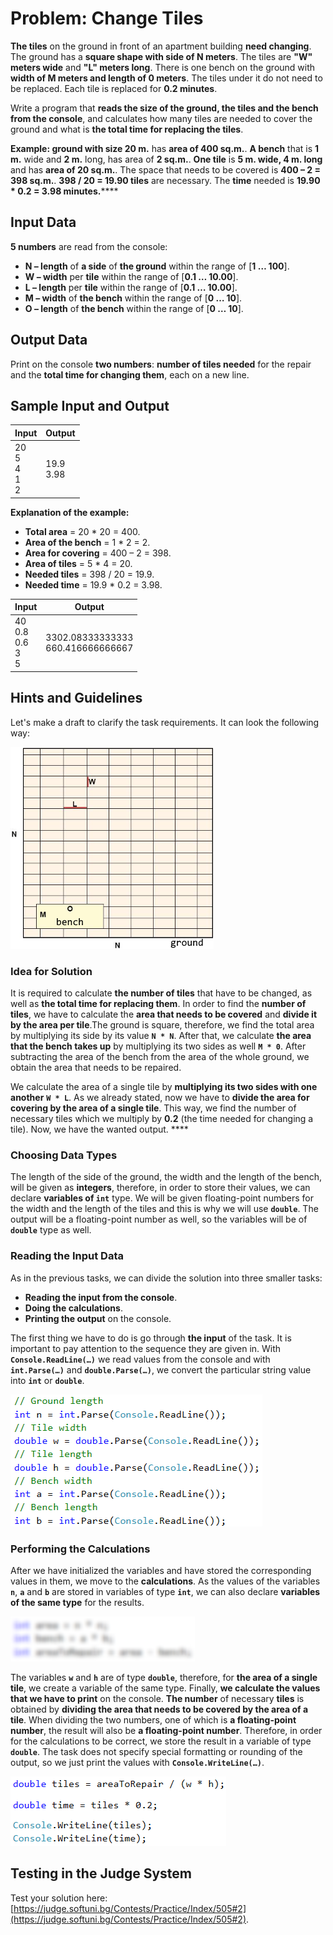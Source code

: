 # Problem: Change Tiles

**The tiles** on the ground in front of an apartment building **need changing**. The ground has a **square shape with side of N meters**. The tiles are **"W" meters wide** and **"L" meters long**. There is one bench on the ground with **width of M meters and length of 0 meters**. The tiles under it do not need to be replaced. Each tile is replaced for **0.2 minutes**.

Write a program that **reads the size of the ground, the tiles and the bench from the console**, and calculates how many tiles are needed to cover the ground and what is **the total time for replacing the tiles**. 

**Example: ground with size 20 m.** has **area of 400 sq.m.**. **A bench** that is **1 m.** wide and **2 m.** long, has area of **2 sq.m.**. **One tile** is **5 m. wide, 4 m. long** and has **area of 20 sq.m.**. The space that needs to be covered is **400 – 2 = 398 sq.m.**. **398 / 20 = 19.90 tiles** are necessary. The **time** needed is **19.90 * 0.2 = 3.98 minutes.******

## Input Data

**5 numbers** are read from the console: 

* **N – length** of **a side** of **the ground** within the range of [**1 … 100**].
* **W – width** per **tile** within the range of [**0.1 … 10.00**].
* **L – length** per **tile** within the range of [**0.1 … 10.00**].
* **М – width** of **the bench** within the range of [**0 … 10**].
* **О – length** of **the bench** within the range of [**0 … 10**].

## Output Data

Print on the console **two numbers**: **number of tiles needed** for the repair and the **total time for changing them**, each on a new line.

## Sample Input and Output

| Input        | Output    |
|---------------|------------|
|20<br>5<br>4<br>1<br>2|19.9<br>3.98| 

**Explanation of the example:**

* **Total area** = 20 \* 20 = 400.
* **Area of the bench** = 1 \* 2 = 2.
* **Area for covering** = 400 – 2 = 398.
* **Area of tiles** = 5 \* 4 = 20.
* **Needed tiles** = 398 \/ 20 = 19.9.
* **Needed time** = 19.9 \* 0.2 = 3.98.

| Input    | Output            |
|-----------|--------------------|
|40<br>0.8<br>0.6<br>3<br>5|3302.08333333333<br>660.416666666667| 

## Hints and Guidelines

Let's make a draft to clarify the task requirements. It can look the following way: 

![](/assets/chapter-2-2-images/03.Change-tiles-01.png)

### Idea for Solution

It is required to calculate **the number of tiles** that have to be changed, as well as **the total time for replacing them**. In order to find the **number of tiles**, we have to calculate the **area that needs to be covered** and **divide it by the area per tile**.The ground is square, therefore, we find the total area by multiplying its side by its value **`N * N`**. After that, we calculate **the area that the bench takes up** by multiplying its two sides as well **`M * 0`**. After subtracting the area of the bench from the area of the whole ground, we obtain the area that needs to be repaired.

We calculate the area of a single tile by **multiplying its two sides with one another** **`W * L`**. As we already stated, now we have to **divide the area for covering by the area of a single tile**. This way, we find the number of necessary tiles which we multiply by **0.2** (the time needed for changing a tile). Now, we have the wanted output. ****

### Choosing Data Types

The length of the side of the ground, the width and the length of the bench, will be given as **integers**, therefore, in order to store their values, we can declare **variables of `int`** type. We will be given floating-point numbers for the width and the length of the tiles and this is why we will use **`double`**. The output will be a floating-point number as well, so the variables will be of **`double`** type as well.

### Reading the Input Data

As in the previous tasks, we can divide the solution into three smaller tasks:
* **Reading the input from the console**.
* **Doing the calculations**.
* **Printing the output** on the console.

The first thing we have to do is go through **the input** of the task. It is important to pay attention to the sequence they are given in. With **`Console.ReadLine(…)`** we read values from the console and with **`int.Parse(…)`** and **`double.Parse(…)`**, we convert the particular string value into **`int`** or **`double`**.

![](/assets/chapter-2-2-images/03.Change-tiles-02.png)

### Performing the Calculations

After we have initialized the variables and have stored the corresponding values in them, we move to the **calculations**. As the values of the variables **`n`**, **`a`** and **`b`** are stored in variables of type **`int`**, we can also declare **variables of the same type** for the results. 

![](/assets/chapter-2-2-images/03.Change-tiles-03.png)

The variables **`w`** and  **`h`** are of type **`double`**, therefore, for **the area of a single tile**, we create a variable of the same type. Finally, **we calculate the values that we have to print** on the console. **The number** of necessary **tiles** is obtained by **dividing the area that needs to be covered by the area of a tile**. When dividing the two numbers, one of which is **a floating-point number**, the result will also be **a floating-point number**. Therefore, in order for the calculations to be correct, we store the result in a variable of type **`double`**. The task does not specify special formatting or rounding of the output, so we just print the values with **`Console.WriteLine(…)`**. 

![](/assets/chapter-2-2-images/03.Change-tiles-04.png)

## Testing in the Judge System

Test your solution here: [https://judge.softuni.bg/Contests/Practice/Index/505#2](https://judge.softuni.bg/Contests/Practice/Index/505#2).
